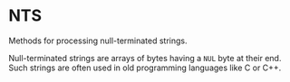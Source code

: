 # NTS

Methods for processing null-terminated strings.  

Null-terminated strings are arrays of bytes having a `NUL` byte at their end.  
Such strings are often used in old programming languages like C or C++.  
